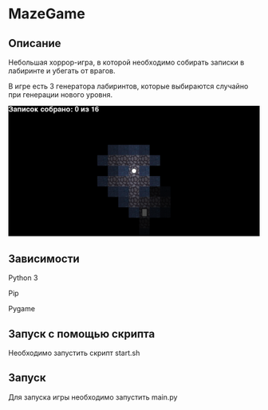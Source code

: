 # MazeGame
## Описание
Небольшая хоррор-игра, в которой необходимо собирать записки в лабиринте и убегать от врагов.

В игре есть 3 генератора лабиринтов, которые выбираются случайно при генерации нового уровня.

![Скриншот](screenshot.png)
## Зависимости
Python 3

Pip

Pygame
## Запуск с помощью скрипта
Необходимо запустить скрипт start.sh
## Запуск
Для запуска игры необходимо запустить main.py